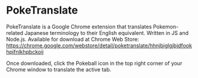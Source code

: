 # PokeTranslate
PokeTranslate is a Google Chrome extension that translates Pokemon-related Japanese terminology to their English equivalent. Written in JS and Node.js. Available for download at Chrome Web Store:
https://chrome.google.com/webstore/detail/poketranslate/hhnjbiglgjbjdfookhpjfnlkhpbckoij

Once downloaded, click the Pokeball icon in the top right corner of your Chrome window to translate the active tab.
